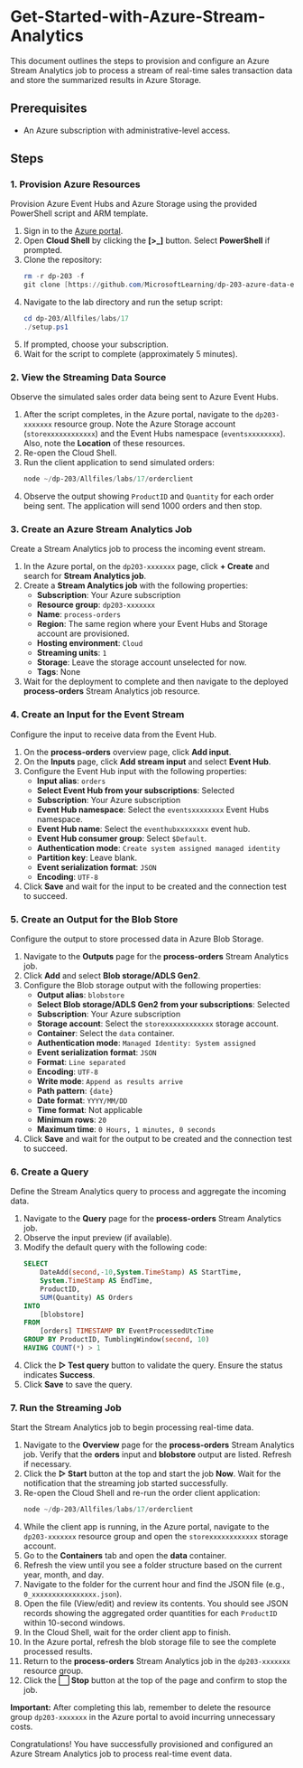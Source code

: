 # Get-Started-with-Azure-Stream-Analytics

This document outlines the steps to provision and configure an Azure Stream Analytics job to process a stream of real-time sales transaction data and store the summarized results in Azure Storage.

## Prerequisites

* An Azure subscription with administrative-level access.

## Steps

### 1. Provision Azure Resources

Provision Azure Event Hubs and Azure Storage using the provided PowerShell script and ARM template.

1.  Sign in to the [Azure portal](https://portal.azure.com).
2.  Open **Cloud Shell** by clicking the **[\>_]** button. Select **PowerShell** if prompted.
3.  Clone the repository:
    ```powershell
    rm -r dp-203 -f
    git clone [https://github.com/MicrosoftLearning/dp-203-azure-data-engineer](https://github.com/MicrosoftLearning/dp-203-azure-data-engineer) dp-203
    ```
4.  Navigate to the lab directory and run the setup script:
    ```powershell
    cd dp-203/Allfiles/labs/17
    ./setup.ps1
    ```
5.  If prompted, choose your subscription.
6.  Wait for the script to complete (approximately 5 minutes).

### 2. View the Streaming Data Source

Observe the simulated sales order data being sent to Azure Event Hubs.

1.  After the script completes, in the Azure portal, navigate to the `dp203-xxxxxxx` resource group. Note the Azure Storage account (`storexxxxxxxxxxxx`) and the Event Hubs namespace (`eventsxxxxxxxx`). Also, note the **Location** of these resources.
2.  Re-open the Cloud Shell.
3.  Run the client application to send simulated orders:
    ```powershell
    node ~/dp-203/Allfiles/labs/17/orderclient
    ```
4.  Observe the output showing `ProductID` and `Quantity` for each order being sent. The application will send 1000 orders and then stop.

### 3. Create an Azure Stream Analytics Job

Create a Stream Analytics job to process the incoming event stream.

1.  In the Azure portal, on the `dp203-xxxxxxx` page, click **+ Create** and search for **Stream Analytics job**.
2.  Create a **Stream Analytics job** with the following properties:
    * **Subscription**: Your Azure subscription
    * **Resource group**: `dp203-xxxxxxx`
    * **Name**: `process-orders`
    * **Region**: The same region where your Event Hubs and Storage account are provisioned.
    * **Hosting environment**: `Cloud`
    * **Streaming units**: `1`
    * **Storage**: Leave the storage account unselected for now.
    * **Tags**: None
3.  Wait for the deployment to complete and then navigate to the deployed **process-orders** Stream Analytics job resource.

### 4. Create an Input for the Event Stream

Configure the input to receive data from the Event Hub.

1.  On the **process-orders** overview page, click **Add input**.
2.  On the **Inputs** page, click **Add stream input** and select **Event Hub**.
3.  Configure the Event Hub input with the following properties:
    * **Input alias**: `orders`
    * **Select Event Hub from your subscriptions**: Selected
    * **Subscription**: Your Azure subscription
    * **Event Hub namespace**: Select the `eventsxxxxxxxx` Event Hubs namespace.
    * **Event Hub name**: Select the `eventhubxxxxxxxx` event hub.
    * **Event Hub consumer group**: Select `$Default`.
    * **Authentication mode**: `Create system assigned managed identity`
    * **Partition key**: Leave blank.
    * **Event serialization format**: `JSON`
    * **Encoding**: `UTF-8`
4.  Click **Save** and wait for the input to be created and the connection test to succeed.

### 5. Create an Output for the Blob Store

Configure the output to store processed data in Azure Blob Storage.

1.  Navigate to the **Outputs** page for the **process-orders** Stream Analytics job.
2.  Click **Add** and select **Blob storage/ADLS Gen2**.
3.  Configure the Blob storage output with the following properties:
    * **Output alias**: `blobstore`
    * **Select Blob storage/ADLS Gen2 from your subscriptions**: Selected
    * **Subscription**: Your Azure subscription
    * **Storage account**: Select the `storexxxxxxxxxxxx` storage account.
    * **Container**: Select the `data` container.
    * **Authentication mode**: `Managed Identity: System assigned`
    * **Event serialization format**: `JSON`
    * **Format**: `Line separated`
    * **Encoding**: `UTF-8`
    * **Write mode**: `Append as results arrive`
    * **Path pattern**: `{date}`
    * **Date format**: `YYYY/MM/DD`
    * **Time format**: Not applicable
    * **Minimum rows**: `20`
    * **Maximum time**: `0 Hours, 1 minutes, 0 seconds`
4.  Click **Save** and wait for the output to be created and the connection test to succeed.

### 6. Create a Query

Define the Stream Analytics query to process and aggregate the incoming data.

1.  Navigate to the **Query** page for the **process-orders** Stream Analytics job.
2.  Observe the input preview (if available).
3.  Modify the default query with the following code:
    ```sql
    SELECT
        DateAdd(second,-10,System.TimeStamp) AS StartTime,
        System.TimeStamp AS EndTime,
        ProductID,
        SUM(Quantity) AS Orders
    INTO
        [blobstore]
    FROM
        [orders] TIMESTAMP BY EventProcessedUtcTime
    GROUP BY ProductID, TumblingWindow(second, 10)
    HAVING COUNT(*) > 1
    ```
4.  Click the **▷ Test query** button to validate the query. Ensure the status indicates **Success**.
5.  Click **Save** to save the query.

### 7. Run the Streaming Job

Start the Stream Analytics job to begin processing real-time data.

1.  Navigate to the **Overview** page for the **process-orders** Stream Analytics job. Verify that the **orders** input and **blobstore** output are listed. Refresh if necessary.
2.  Click the **▷ Start** button at the top and start the job **Now**. Wait for the notification that the streaming job started successfully.
3.  Re-open the Cloud Shell and re-run the order client application:
    ```powershell
    node ~/dp-203/Allfiles/labs/17/orderclient
    ```
4.  While the client app is running, in the Azure portal, navigate to the `dp203-xxxxxxx` resource group and open the `storexxxxxxxxxxxx` storage account.
5.  Go to the **Containers** tab and open the **data** container.
6.  Refresh the view until you see a folder structure based on the current year, month, and day.
7.  Navigate to the folder for the current hour and find the JSON file (e.g., `0_xxxxxxxxxxxxxxxx.json`).
8.  Open the file (View/edit) and review its contents. You should see JSON records showing the aggregated order quantities for each `ProductID` within 10-second windows.
9.  In the Cloud Shell, wait for the order client app to finish.
10. In the Azure portal, refresh the blob storage file to see the complete processed results.
11. Return to the **process-orders** Stream Analytics job in the `dp203-xxxxxxx` resource group.
12. Click the **⬜ Stop** button at the top of the page and confirm to stop the job.

**Important:** After completing this lab, remember to delete the resource group `dp203-xxxxxxx` in the Azure portal to avoid incurring unnecessary costs.

Congratulations! You have successfully provisioned and configured an Azure Stream Analytics job to process real-time event data.
